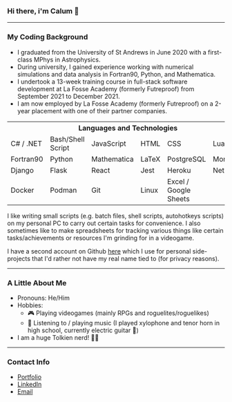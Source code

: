 ### Hi there, i'm Calum 👋

-------

### My Coding Background

- I graduated from the University of St Andrews in June 2020 with a first-class MPhys in Astrophysics.
- During university, I gained experience working with numerical simulations and data analysis in Fortran90, Python, and Mathematica.
- I undertook a 13-week training course in full-stack software development at La Fosse Academy (formerly Futreproof) from September 2021 to December 2021.
- I am now employed by La Fosse Academy (formerly Futreproof) on a 2-year placement with one of their partner companies.

<table>
    <tr><th colspan="6">Languages and Technologies</th></tr>
    <tr>
        <td>C# / .NET</td>
        <td>Bash/Shell Script</td>
        <td>JavaScript</td>
        <td>HTML</td>
        <td>CSS</td>
        <td>Lua</td>
    </tr>
    <tr>
        <td>Fortran90</td>
        <td>Python</td>
        <td>Mathematica</td>
        <td>LaTeX</td>
        <td>PostgreSQL</td>
        <td>MongoDB</td>
    </tr>
    <tr>
        <td>Django</td>
        <td>Flask</td>
        <td>React</td>
        <td>Jest</td>
        <td>Heroku</td>
        <td>Netlify</td>
    </tr>
    <tr>
        <td>Docker</td>
        <td>Podman</td>
        <td>Git</td>
        <td>Linux</td>
        <td>Excel / Google Sheets</td>
        <td></td>
    </tr>
</table>

I like writing small scripts (e.g. batch files, shell scripts, autohotkeys scripts) on my personal PC to carry out certain tasks for convenience.
I also sometimes like to make spreadsheets for tracking various things like certain tasks/achievements or resources I'm grinding for in a videogame.

I have a second account on Github [here](https://github.com/Fellshadow) which I use for personal side-projects that I'd rather not have my real name tied to (for privacy reasons).

-------

### A Little About Me

- Pronouns: He/Him
- Hobbies: 
  - 🎮 Playing videogames (mainly RPGs and roguelites/roguelikes)
  - 🎼 Listening to / playing music (I played xylophone and tenor horn in high school, currently electric guitar 🎸)
- I am a huge Tolkien nerd! 🧙‍♂️

------

### Contact Info

- [Portfolio](https://calum-mcdougall.netlify.app/)
- [LinkedIn](https://www.linkedin.com/in/calum-mcdougall-07539b227/)
- [Email](mailto:c_mcdougall97@yahoo.co.uk)
